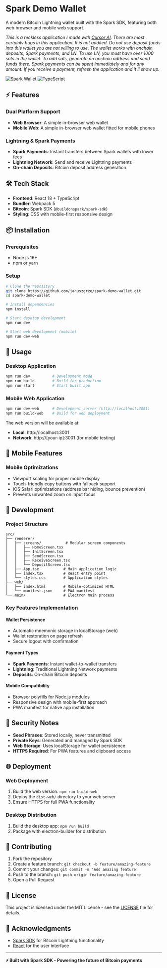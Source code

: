 # Spark Demo Wallet

A modern Bitcoin Lightning wallet built with the Spark SDK, featuring both web browser and mobile web support.

*This is a reckless application I made with [Cursor AI](https://cursor.com). There are most certainly bugs in this application. It is not audited. Do not use deposit funds into this wallet you are not willing to use. The wallet works with onchain deposits, Spark payments, and LN. To use LN, you must have over 1000 sats in the wallet. To add sats, generate an onchain address and send funds there. Spark payments can be spent immediately and for any amount. If you receive a payment, refresh the application and it'll show up.*

![Spark Wallet](https://img.shields.io/badge/Bitcoin-Lightning-orange) ![TypeScript](https://img.shields.io/badge/TypeScript-5-blue)

## ⚡ Features

### **Dual Platform Support**
- **Web Browser**: A simple in-browser web wallet
- **Mobile Web**: A simple in-browser web wallet fitted for mobile phones

### **Lightning & Spark Payments**
- **Spark Payments**: Instant transfers between Spark wallets with lower fees
- **Lightning Network**: Send and receive Lightning payments
- **On-chain Deposits**: Bitcoin deposit address generation

## 🛠 Tech Stack

- **Frontend**: React 18 + TypeScript
- **Bundler**: Webpack 5
- **Bitcoin**: Spark SDK (`@buildonspark/spark-sdk`)
- **Styling**: CSS with mobile-first responsive design

## 📦 Installation

### Prerequisites
- Node.js 16+ 
- npm or yarn

### Setup
```bash
# Clone the repository
git clone https://github.com/januszgrze/spark-demo-wallet.git
cd spark-demo-wallet

# Install dependencies
npm install

# Start desktop development
npm run dev

# Start web development (mobile)
npm run dev-web
```

## 🚀 Usage

### Desktop Application
```bash
npm run dev          # Development mode
npm run build        # Build for production
npm run start        # Start built app
```

### Mobile Web Application
```bash
npm run dev-web      # Development server (http://localhost:3001)
npm run build-web    # Build for web deployment
```

The web version will be available at:
- **Local**: http://localhost:3001
- **Network**: http://[your-ip]:3001 (for mobile testing)

## 📱 Mobile Features

### Mobile Optimizations
- Viewport scaling for proper mobile display
- Touch-friendly copy buttons with fallback support
- iOS Safari optimizations (address bar hiding, bounce prevention)
- Prevents unwanted zoom on input focus

## 🔧 Development

### Project Structure
```
src/
├── renderer/
│   ├── screens/           # Modular screen components
│   │   ├── HomeScreen.tsx
│   │   ├── InitScreen.tsx
│   │   ├── SendScreen.tsx
│   │   ├── ReceiveScreen.tsx
│   │   └── DepositScreen.tsx
│   ├── App.tsx           # Main application logic
│   ├── index.tsx         # React entry point
│   └── styles.css        # Application styles
├── web/
│   ├── index.html        # Mobile-optimized HTML
│   └── manifest.json     # PWA manifest
└── main/                 # Electron main process
```

### Key Features Implementation

#### Wallet Persistence
- Automatic mnemonic storage in localStorage (web)
- Wallet restoration on page refresh
- Secure logout with confirmation

#### Payment Types
- **Spark Payments**: Instant wallet-to-wallet transfers
- **Lightning**: Traditional Lightning Network payments
- **Deposits**: On-chain Bitcoin deposits

#### Mobile Compatibility
- Browser polyfills for Node.js modules
- Responsive design with mobile-first approach
- PWA manifest for native app installation

## 🔐 Security Notes

- **Seed Phrases**: Stored locally, never transmitted
- **Private Keys**: Generated and managed by Spark SDK
- **Web Storage**: Uses localStorage for wallet persistence
- **HTTPS Required**: For PWA features and clipboard access

## 🌐 Deployment

### Web Deployment
1. Build the web version: `npm run build-web`
2. Deploy the `dist-web/` directory to your web server
3. Ensure HTTPS for full PWA functionality

### Desktop Distribution
1. Build the desktop app: `npm run build`
2. Package with electron-builder for distribution

## 🤝 Contributing

1. Fork the repository
2. Create a feature branch: `git checkout -b feature/amazing-feature`
3. Commit your changes: `git commit -m 'Add amazing feature'`
4. Push to the branch: `git push origin feature/amazing-feature`
5. Open a Pull Request

## 📄 License

This project is licensed under the MIT License - see the [LICENSE](LICENSE) file for details.

## 🙏 Acknowledgments

- [Spark SDK](https://github.com/buildonspark/spark-sdk) for Bitcoin Lightning functionality
- [React](https://reactjs.org/) for the user interface

---

**⚡ Built with Spark SDK - Powering the future of Bitcoin payments** 